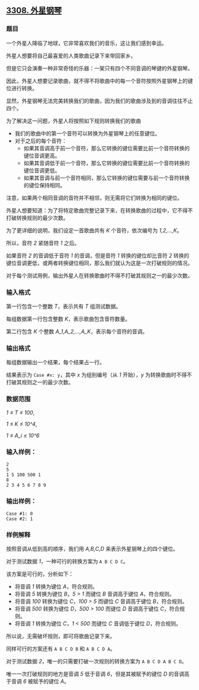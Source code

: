 ## [3308. 外星钢琴](https://www.acwing.com/problem/content/3311/)

### 题目

一个外星人降临了地球，它非常喜欢我们的音乐，这让我们感到幸运。

外星人想要将自己最喜爱的人类歌曲记录下来带回家乡。

但是它只会演奏一种非常奇怪的乐器：一架只有四个不同音调的琴键的外星钢琴。

因此，外星人想要记录歌曲，就不得不将歌曲中的每一个音符按照外星钢琴上的键位进行转换。

显然，外星钢琴无法完美转换我们的歌曲，因为我们的歌曲涉及到的音调往往不止四个。

为了解决这一问题，外星人将按照如下规则转换我们的歌曲

- 我们的歌曲中的第一个音符可以转换为外星钢琴上的任意键位。
- 对于之后的每个音符：
    - 如果其音调高于前一个音符，那么它转换的键位需要比前一个音符转换的键位音调更高。
    - 如果其音调低于前一个音符，那么它转换的键位需要比前一个音符转换的键位音调更低。
    - 如果其音调与前一个音符相同，那么它转换的键位需要与前一个音符转换的键位保持相同。

注意，如果两个相同音调的音符并不相邻，则无需将它们转换为相同的键位。

外星人想要知道：为了将特定歌曲完整记录下来，在转换歌曲的过程中，它不得不打破转换规则的最少次数。

为了更详细的说明，我们设定一首歌曲共有 *K* 个音符，依次编号为 *1,2,…,K*。

所以，音符 *2* 紧随音符 *1* 之后。

如果音符 *2* 的音调低于音符 *1* 的音调，但是音符 *1* 转换的键位却比音符 *2* 转换的键位音调更低，或两者转换键位相同，那么我们就认为这是一次打破规则的情况。

对于每个测试用例，输出外星人在转换歌曲时不得不打破其规则之一的最少次数。

### 输入格式

第一行包含一个整数 *T*，表示共有 *T* 组测试数据。

每组数据第一行包含整数 *K*，表示歌曲包含音符数量。

第二行包含 *K* 个整数 *A_1,A_2,…,A_K*，表示每个音符的音调。

### 输出格式

每组数据输出一个结果，每个结果占一行。

结果表示为 `Case #x: y`，其中 *x* 为组别编号（从 *1* 开始），*y* 为转换歌曲时不得不打破其规则之一的最少次数。

### 数据范围

*1 ≤ T ≤ 100*,

*1 ≤ K ≤ 10^4*,

*1 ≤ A_i ≤ 10^6*

### 输入样例：

```
2
5
1 5 100 500 1
8
2 3 4 5 6 7 8 9
```

### 输出样例：

```
Case #1: 0
Case #2: 1
```

### 样例解释

按照音调从低到高的顺序，我们用 *A,B,C,D* 来表示外星钢琴上的四个键位。

对于测试数据 *1*，一种可行的转换方案为 `A B C D C`。

该方案是可行的，分析如下：

- 将音调 *1* 转换为键位 *A*，符合规则。
- 将音调 *5* 转换为键位 *B*，*5 > 1* 而键位 *B* 音调高于键位 *A*，符合规则。
- 将音调 *100* 转换为键位 *C*，*100 > 5* 而键位 *C* 音调高于键位 *B*，符合规则。
- 将音调 *500* 转换为键位 *D*，*500 > 100* 而键位 *D* 音调高于键位 *C*，符合规则。
- 将音调 *1* 转换为键位 *C*，*1 < 500* 而键位 *C* 音调低于键位 *D*，符合规则。

所以说，无需破坏规则，即可将歌曲记录下来。

同样可行的方案还有 `A B C D B` 和 `A B C D A`。

对于测试数据 *2*，唯一的只需要打破一次规则的转换方案为 `A B C D A B C D`。

唯一一次打破规则的地方是音调 *5* 低于音调 *6*，但是其被赋予的键位 *D* 的音调高于音调 *6* 被赋予的键位 *A*。
